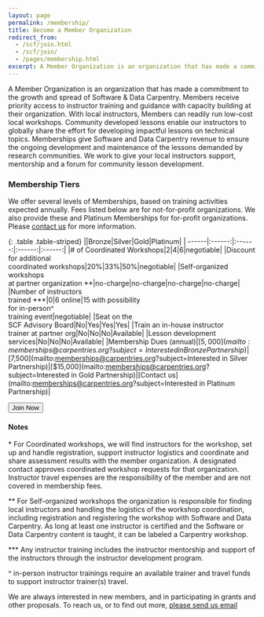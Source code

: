 ```yaml
---
layout: page
permalink: /membership/
title: Become a Member Organization
redirect_from:
  - /scf/join.html
  - /scf/join/
  - /pages/membership.html
excerpt: A Member Organization is an organization that has made a commitment to the growth and spread of Software & Data Carpentry
---
```


A Member Organization is an organization that has made a commitment to the growth and spread of Software & Data Carpentry. Members receive priority access to instructor training and guidance with capacity building at their organization. With local instructors, Members can readily run low-cost local workshops. Community developed lessons enable our instructors to globally share the effort for developing impactful lessons on technical topics. Memberships give Software and Data Carpentry revenue to ensure the ongoing development and maintenance of the lessons demanded by research communities. We work to give your local instructors support, mentorship and a forum for community lesson development.

### Membership Tiers

We offer several levels of Memberships, based on training activities expected annually. Fees listed below are for not-for-profit organizations. We also provide these and Platinum Memberships for for-profit organizations. Please [contact us](mailto:memberships@carpentries.org) for more information.

{: .table .table-striped}
||Bronze|Silver|Gold|Platinum|
| ------|:------:|:------:|:------:|:------:|
|# of Coordinated Workshops|2|4|6|negotiable|
|Discount for additional <br>coordinated workshops|20%|33%|50%|negotiable|
|Self-organized workshops<br> at partner organization **|no-charge|no-charge|no-charge|no-charge|
|Number of instructors <br>trained ***|0|6 online|15 with possibility <br>for in-person^<br>training event|negotiable|
|Seat on the <br>SCF Advisory Board|No|Yes|Yes|Yes|
|Train an in-house instructor <br>trainer at partner org|No|No|No|Available|
|Lesson development <br>services|No|No|No|Available|
|Membership Dues (annual)|[$5,000](mailto:memberships@carpentries.org?subject=Interested in Bronze Partnership)|[$7,500](mailto:memberships@carpentries.org?subject=Interested in Silver Partnership)|[$15,000](mailto:memberships@carpentries.org?subject=Interested in Gold Partnership)|[Contact us](mailto:memberships@carpentries.org?subject=Interested in Platinum Partnership)|




<a href="https://carpentries.typeform.com/to/Hmfe6L">
  <button class="btn">
    Join Now
  </button>
</a>


#### Notes

\* For Coordinated workshops, we will find instructors for the workshop, set up and handle registration, support instructor logistics and coordinate and share assessment results with the member organization. A designated contact approves coordinated workshop requests for that organization. Instructor travel expenses are the responsibility of the member and are not covered in membership fees.

\*\* For Self-organized workshops the organization is responsible for finding local instructors and handling the logistics of the workshop coordination, including registration and registering the workshop with Software and Data Carpentry. As long at least one instructor is certified and the Software or Data Carpentry content is taught, it can be labeled a Carpentry workshop.

\*\*\* Any instructor training includes the instructor mentorship and support of the instructors through the instructor development program.

^ in-person instructor trainings require an available trainer and travel funds to support instructor trainer(s) travel.

We are always interested in new members, and in participating in grants and other proposals. To reach us, or to find out more, [please send us email](mailto:partnerships@software-carpentry.org)
